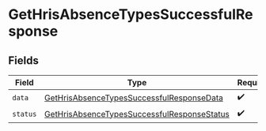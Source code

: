 # GetHrisAbsenceTypesSuccessfulResponse


## Fields

| Field                                                                                                             | Type                                                                                                              | Required                                                                                                          | Description                                                                                                       |
| ----------------------------------------------------------------------------------------------------------------- | ----------------------------------------------------------------------------------------------------------------- | ----------------------------------------------------------------------------------------------------------------- | ----------------------------------------------------------------------------------------------------------------- |
| `data`                                                                                                            | [GetHrisAbsenceTypesSuccessfulResponseData](../../models/shared/gethrisabsencetypessuccessfulresponsedata.md)     | :heavy_check_mark:                                                                                                | N/A                                                                                                               |
| `status`                                                                                                          | [GetHrisAbsenceTypesSuccessfulResponseStatus](../../models/shared/gethrisabsencetypessuccessfulresponsestatus.md) | :heavy_check_mark:                                                                                                | N/A                                                                                                               |